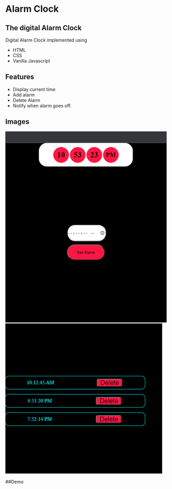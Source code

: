 # Alarm Clock
## The digital Alarm Clock

Digital Alarm Clock implemented using

- HTML
- CSS
- Vanilla Javascript
## Features

- Display current time
- Add alarm
- Delete Alarm
- Notify when alarm goes off.

## Images
![Alarm Clock](images/alarm_1.png)
![Alarm List](images/alarm_2.png)


##Demo


